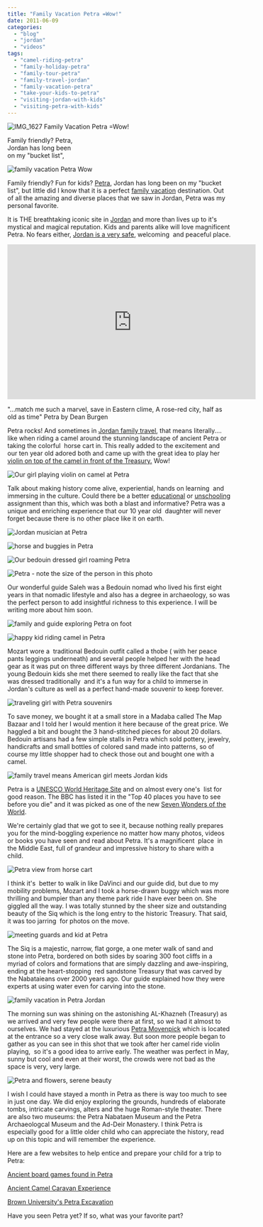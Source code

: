```yaml
---
title: "Family Vacation Petra =Wow!"
date: 2011-06-09
categories: 
  - "blog"
  - "jordan"
  - "videos"
tags: 
  - "camel-riding-petra"
  - "family-holiday-petra"
  - "family-tour-petra"
  - "family-travel-jordan"
  - "family-vacation-petra"
  - "take-your-kids-to-petra"
  - "visiting-jordan-with-kids"
  - "visiting-petra-with-kids"
---
```


![IMG_1627](https://pub-ac94b3f306b24c0dba4238943c97f2e1.r2.dev/6a00e5502a95078833015432e40fef970c.jpg) Family Vacation Petra =Wow!

Family friendly? Petra,  
Jordan has long been  
on my "bucket list",

<!--more-->

![family vacation Petra Wow](https://pub-ac94b3f306b24c0dba4238943c97f2e1.r2.dev/6a00e5502a9507883301538f10284a970b.jpg)

Family friendly? Fun for kids? [Petra](http://en.wikipedia.org/wiki/Petra "Petra"), Jordan has long been on my "bucket list", but little did I know that it is a perfect [family vacation](https://pub-ac94b3f306b24c0dba4238943c97f2e1.r2.dev/2011/05/jordan-tourismsmartest-.html#more "Jordan family vacation") destination. Out of all the amazing and diverse places that we saw in Jordan, Petra was my personal favorite.  
  
It is THE breathtaking iconic site in [Jordan](http://en.wikipedia.org/wiki/Jordan "Jordan") and more than lives up to it's mystical and magical reputation. Kids and parents alike will love magnificent Petra. No fears either, [Jordan is a very safe](https://pub-ac94b3f306b24c0dba4238943c97f2e1.r2.dev/2011/05/jordan-family-travel-is-it-safe.html "jordan is safe for family travel"), welcoming  and peaceful place.  
  
  

<iframe src="http://www.youtube.com/embed/Vobwwib8dic?rel=0" frameborder="0" height="349" width="560"></iframe>

  
  
"...match me such a marvel, save in Eastern clime, A rose-red city, half as old as time" Petra by Dean Burgen  
  
Petra rocks! And sometimes in [Jordan family travel](https://pub-ac94b3f306b24c0dba4238943c97f2e1.r2.dev/2011/06/cooking-at-four-seasons-amman.html "jordan family travel"), that means literally.... like when riding a camel around the stunning landscape of ancient Petra or taking the colorful  horse cart in. This really added to the excitement and our ten year old adored both and came up with the great idea to play her [violin on top of the camel in front of the Treasury.](http://www.youtube.com/watch?v=Vobwwib8dic "girl on camel playing violin in Petra ") Wow!  
  
![Our girl playing violin on camel at Petra](https://pub-ac94b3f306b24c0dba4238943c97f2e1.r2.dev/6a00e5502a95078833014e8903cab8970d.jpg)  
  
  
  
Talk about making history come alive, experiential, hands on learning  and immersing in the culture. Could there be a better [educational](https://pub-ac94b3f306b24c0dba4238943c97f2e1.r2.dev/2010/03/long-term-family-travel-homeschool-roadschool-world-school-digitalnomad-lifestyle-design-virtual-.html "education while traveling") or [unschooling](https://pub-ac94b3f306b24c0dba4238943c97f2e1.r2.dev/2010/04/family-travel-homeschool-education-global-students-lifestyle-design-location-independent-4hww-around.html "unschooling travel") assignment than this, which was both a blast and informative? Petra was a unique and enriching experience that our 10 year old  daughter will never forget because there is no other place like it on earth.  
  
![Jordan musician at Petra](https://pub-ac94b3f306b24c0dba4238943c97f2e1.r2.dev/6a00e5502a95078833015432e45950970c.jpg)  
  
  
  
![horse and buggies in Petra](https://pub-ac94b3f306b24c0dba4238943c97f2e1.r2.dev/6a00e5502a95078833014e89045268970d.jpg)

![Our bedouin dressed girl roaming Petra](https://pub-ac94b3f306b24c0dba4238943c97f2e1.r2.dev/6a00e5502a95078833014e890457ac970d.jpg)

![Petra - note the size of the person in this photo](https://pub-ac94b3f306b24c0dba4238943c97f2e1.r2.dev/6a00e5502a95078833015432e454af970c.jpg)

Our wonderful guide Saleh was a Bedouin nomad who lived his first eight years in that nomadic lifestyle and also has a degree in archaeology, so was the perfect person to add insightful richness to this experience. I will be writing more about him soon.  
  
![family and guide exploring Petra on foot](https://pub-ac94b3f306b24c0dba4238943c97f2e1.r2.dev/6a00e5502a95078833014e8904a64c970d.jpg)

![happy kid riding camel in Petra](https://pub-ac94b3f306b24c0dba4238943c97f2e1.r2.dev/6a00e5502a95078833015432e4cc57970c.jpg)  
  
  
  
  
Mozart wore a  traditional Bedouin outfit called a thobe ( with her peace pants leggings underneath) and several people helped her with the head gear as it was put on three different ways by three different Jordanians. The young Bedouin kids she met there seemed to really like the fact that she was dressed traditionally  and it's a fun way for a child to immerse in Jordan's culture as well as a perfect hand-made souvenir to keep forever.  
  
![traveling girl with Petra souvenirs ](https://pub-ac94b3f306b24c0dba4238943c97f2e1.r2.dev/6a00e5502a95078833014e8904a8c2970d.jpg)  
  
  
  
To save money, we bought it at a small store in a Madaba called The Map Bazaar and I told her I would mention it here because of the great price. We haggled a bit and bought the 3 hand-stitched pieces for about 20 dollars. Bedouin artisans had a few simple stalls in Petra which sold pottery, jewelry, handicrafts and small bottles of colored sand made into patterns, so of course my little shopper had to check those out and bought one with a camel.  
  
  
![family travel means American girl meets Jordan kids](https://pub-ac94b3f306b24c0dba4238943c97f2e1.r2.dev/6a00e5502a95078833014e8904503f970d.jpg)  
  
  
  
Petra is a [UNESCO World Heritage Site](http://www.unesco.org/new/en/unesco/ "UNesco") and on almost every one's  list for good reason. The BBC has listed it in the "Top 40 places you have to see before you die" and it was picked as one of the new [Seven Wonders of the World](http://en.wikipedia.org/wiki/New_Seven_Wonders_of_the_World "7 wonders of the world").  
  
We're certainly glad that we got to see it, because nothing really prepares you for the mind-boggling experience no matter how many photos, videos or books you have seen and read about Petra. It's a magnificent  place  in the Middle East, full of grandeur and impressive history to share with a child.  
  
![Petra view from horse cart](https://pub-ac94b3f306b24c0dba4238943c97f2e1.r2.dev/6a00e5502a95078833014e8904cbdd970d.jpg)  
  
I think it's  better to walk in like DaVinci and our guide did, but due to my mobility problems, Mozart and I took a horse-drawn buggy which was more thrilling and bumpier than any theme park ride I have ever been on. She giggled all the way. I was totally stunned by the sheer size and outstanding beauty of the Siq which is the long entry to the historic Treasury. That said, it was too jarring  for photos on the move.  
  
![meeting guards and kid at Petra](https://pub-ac94b3f306b24c0dba4238943c97f2e1.r2.dev/6a00e5502a9507883301538f119197970b.jpg)  
  
The Siq is a majestic, narrow, flat gorge, a one meter walk of sand and stone into Petra, bordered on both sides by soaring 300 foot cliffs in a myriad of colors and formations that are simply dazzling and awe-inspiring, ending at the heart-stopping  red sandstone Treasury that was carved by the Nabataieans over 2000 years ago. Our guide explained how they were experts at using water even for carving into the stone.

  
![family vacation in Petra Jordan](https://pub-ac94b3f306b24c0dba4238943c97f2e1.r2.dev/6a00e5502a95078833014e8904d6f2970d.jpg)  
  
  
The morning sun was shining on the astonishing AL-Khazneh (Treasury) as we arrived and very few people were there at first, so we had it almost to ourselves. We had stayed at the luxurious [Petra Movenpick](http://www.moevenpick-hotels.com/en/pub/your_hotels/worldmap/petra/overview.cfm  "movenpick petra hotel") which is located at the entrance so a very close walk away. But soon more people began to gather as you can see in this shot that we took after her camel ride violin playing,  so it's a good idea to arrive early. The weather was perfect in May, sunny but cool and even at their worst, the crowds were not bad as the space is very, very large.  
  
![Petra and flowers, serene beauty](https://pub-ac94b3f306b24c0dba4238943c97f2e1.r2.dev/6a00e5502a9507883301538f11be93970b.jpg)  
  
  
  
I wish I could have stayed a month in Petra as there is way too much to see in just one day. We did enjoy exploring the grounds, hundreds of elaborate tombs, intricate carvings, alters and the huge Roman-style theater. There are also two museums: the Petra Nabataen Museum and the Petra Archaeologcal Museum and the Ad-Deir Monastery. I think Petra is especially good for a little older child who can appreciate the history, read up on this topic and will remember the experience.  
  
Here are a few websites to help entice and prepare your child for a trip to Petra:  
  
[Ancient board games found in Petra](http://nabataea.net/gameskids.html "ancient board games found in Petra")  
  
[Ancient Camel Caravan Experience](http://nabataea.net/camelc.html "camel caravan experience")  
  
[Brown University's Petra Excavation](http://www.brown.edu/Departments/Joukowsky_Institute/Petra/ "petra excavation")  
  
  
Have you seen Petra yet? If so, what was your favorite part?
